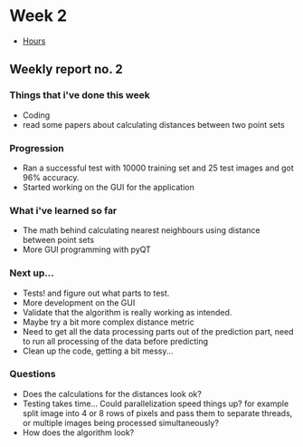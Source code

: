 # Week 2

- [Hours](https://github.com/ArttuLe/k-nn-image-classification/blob/main/Documentation/Hours.md)

## Weekly report no. 2

### Things that i've done this week
- Coding
- read some papers about calculating distances between two point sets


### Progression
- Ran a successful test with 10000 training set and 25 test images and got 96% accuracy.
- Started working on the GUI for the application

### What i've learned so far
- The math behind calculating nearest neighbours using distance between point sets
- More GUI programming with pyQT


### Next up...
- Tests! and figure out what parts to test.
- More development on the GUI
- Validate that the algorithm is really working as intended.
- Maybe try a bit more complex distance metric
- Need to get all the data processing parts out of the prediction part, need to run all processing of the data before predicting
- Clean up the code, getting a bit messy...


### Questions
- Does the calculations for the distances look ok?
- Testing takes time... Could parallelization speed things up? for example split image into 4 or 8 rows of pixels and pass them to separate threads, or multiple images being processed simultaneously?
- How does the algorithm look?